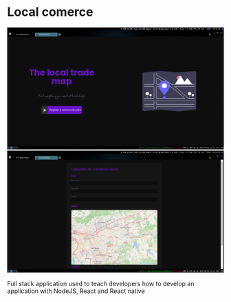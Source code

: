 # Local comerce
![Screnshot](1.png)
![Screnshot](2.png)

Full stack application used to teach developers how to develop an application with NodeJS, React and React native
